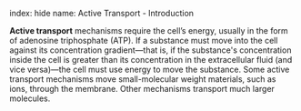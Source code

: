 index: hide
name: Active Transport - Introduction

 **Active transport** mechanisms require the cell’s energy, usually in the form of adenosine triphosphate (ATP). If a substance must move into the cell against its concentration gradient—that is, if the substance's concentration inside the cell is greater than its concentration in the extracellular fluid (and vice versa)—the cell must use energy to move the substance. Some active transport mechanisms move small-molecular weight materials, such as ions, through the membrane. Other mechanisms transport much larger molecules.
